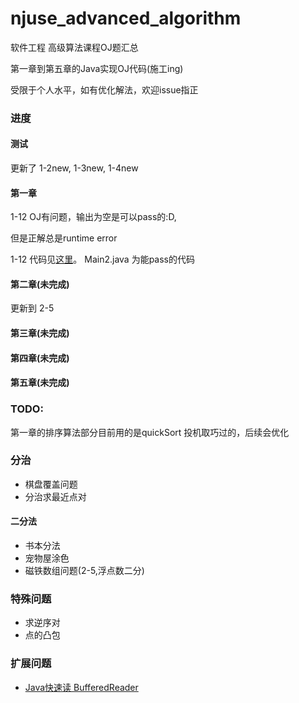 # njuse_advanced_algorithm

软件工程 高级算法课程OJ题汇总

第一章到第五章的Java实现OJ代码(施工ing)

受限于个人水平，如有优化解法，欢迎issue指正

### 进度

#### 测试
更新了 1-2new, 1-3new, 1-4new

#### 第一章

1-12 OJ有问题，输出为空是可以pass的:D,

但是正解总是runtime error

1-12 代码见[这里](src/main/java/com/lcy/chapter1/t12/Main2.java)。
Main2.java 为能pass的代码

#### 第二章(未完成)
更新到 2-5

#### 第三章(未完成)


#### 第四章(未完成)


#### 第五章(未完成)


### TODO:

第一章的排序算法部分目前用的是quickSort 投机取巧过的，后续会优化

### 分治

- 棋盘覆盖问题
- 分治求最近点对

#### 二分法

- 书本分法
- 宠物屋涂色
- 磁铁数组问题(2-5,浮点数二分)

### 特殊问题

- 求逆序对
- 点的凸包

### 扩展问题
- [Java快速读 BufferedReader](src/main/java/com/lcy/other/fast_read/Main.java)

